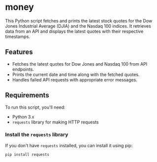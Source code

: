 # money



This Python script fetches and prints the latest stock quotes for the Dow Jones Industrial Average (DJIA) and the Nasdaq 100 indices. It retrieves data from an API and displays the latest quotes with their respective timestamps.

## Features

- Fetches the latest quotes for Dow Jones and Nasdaq 100 from API endpoints.
- Prints the current date and time along with the fetched quotes.
- Handles failed API requests with appropriate error messages.

## Requirements

To run this script, you'll need:

- Python 3.x
- `requests` library for making HTTP requests

### Install the `requests` library

If you don't have `requests` installed, you can install it using pip:

```bash
pip install requests
